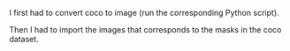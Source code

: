 I first had to convert coco to image (run the corresponding Python script).

Then I had to import the images that corresponds to the masks in the coco dataset.
